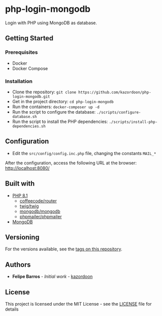 # php-login-mongodb
Login with PHP using MongoDB as database.

## Getting Started

### Prerequisites
- Docker
- Docker Compose

### Installation
- Clone the repository: `git clone https://github.com/kazordoon/php-login-mongodb.git`
- Get in the project directory: `cd php-login-mongodb`
- Run the containers: `docker-composer up -d`
- Run the script to configure the database: `./scripts/configure-database.sh`
- Run the script to install the PHP dependencies: `./scripts/install-php-dependencies.sh`

## Configuration
- Edit the `src/config/config.inc.php` file, changing the constants `MAIL_*`

After the configuration, access the following URL at the browser: [http://localhost:8080/](http://localhost:8080/)

## Built with
- [PHP 8.1](https://www.php.net/)
	- [coffeecode/router](https://packagist.org/packages/coffeecode/router)
	- [twig/twig](https://packagist.org/packages/twig/twig)
	- [mongodb/mongodb](https://packagist.org/packages/mongodb/mongodb)
	- [phpmailer/phpmailer](https://packagist.org/packages/phpmailer/phpmailer)
- [MongoDB](https://www.mongodb.com/)

## Versioning

For the versions available, see the [tags on this repository](https://github.com/kazordoon/php-login-mongodb/tags). 

## Authors

* **Felipe Barros** - *Initial work* - [kazordoon](https://github.com/kazordoon)

## License

This project is licensed under the MIT License - see the [LICENSE](LICENSE) file for details

